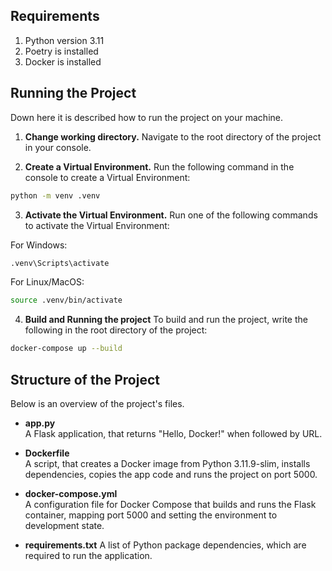 ## Requirements

1. Python version 3.11
2. Poetry is installed
3. Docker is installed

## Running the Project

Down here it is described how to run the project on your machine.

1. **Change working directory.**
   Navigate to the root directory of the project in your console.

2. **Create a Virtual Environment.**
   Run the following command in the console to create a Virtual Environment:

```bash
python -m venv .venv
```

3. **Activate the Virtual Environment.**
   Run one of the following commands to activate the Virtual Environment:

For Windows:

```bash
.venv\Scripts\activate
```

For Linux/MacOS:

```bash
source .venv/bin/activate
```

4. **Build and Running the project**
   To build and run the project, write the following in the root directory of the project:

```bash
docker-compose up --build
```

## Structure of the Project

Below is an overview of the project's files.

- **app.py**  
  A Flask application, that returns "Hello, Docker!" when followed by URL.

- **Dockerfile**  
  A script, that creates a Docker image from Python 3.11.9-slim, installs dependencies, copies the app code and runs the project on port 5000.

- **docker-compose.yml**  
  A configuration file for Docker Compose that builds and runs the Flask container, mapping port 5000 and setting the environment to development state.

- **requirements.txt**
  A list of Python package dependencies, which are required to run the application.
